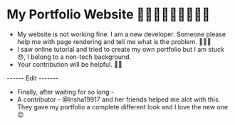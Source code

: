 My Portfolio Website 👩🏻‍💻👩🏻‍💻👩🏻‍💻
=======
- My website is not working fine. I am a new developer. Someone please help me with page rendering and tell me what is the problem. 👩🏻‍💻
- I saw online tutorial and tried to create my own portfolio but I am stuck 😓, I belong to a non-tech background.
- Your contribution will be helpful. 🙏🏻


------ Edit -------
* Finally, after waiting for so long - 
* A contributor - @Insha19917 and her friends helped me alot with this. They gave my portfolio a complete different look and I love the new one 😍

